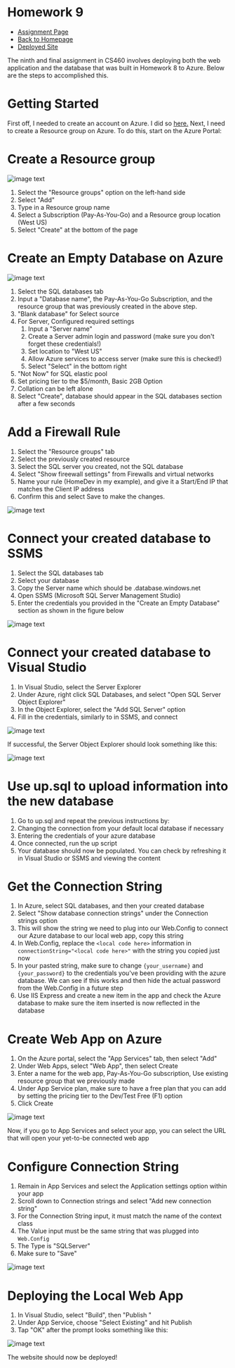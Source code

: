 # Homework 9
* [Assignment Page](http://www.wou.edu/~morses/classes/cs46x/assignments/HW9_1819.html)
* [Back to Homepage](https://jacewoods.github.io/)
* [Deployed Site](http://hw8jaceapp.azurewebsites.net/)

The ninth and final assignment in CS460 involves deploying both the web application and the database that was built in Homework 8 to Azure. Below are the steps to accomplished this.

# Getting Started

First off, I needed to create an account on Azure. I did so [here.](https://azure.microsoft.com/en-us/free/search/?&OCID=AID719825_SEM_ZQCt71E6&lnkd=Google_Azure_Brand&gclid=CjwKCAiAodTfBRBEEiwAa1haugjwERN0m3H-c0adVw4y707sdO6hvjy5v0oAnYTEuLjpd-9kZOw51RoCRRwQAvD_BwE) Next, I need to create a Resource group on Azure. To do this, start on the Azure Portal:

# Create a Resource group

![image text](/CS460/Homework9/ResourceGroup.PNG)

1. Select the "Resource groups" option on the left-hand side
1. Select "Add"
1. Type in a Resource group name
1. Select a Subscription (Pay-As-You-Go) and a Resource group location (West US)
1. Select "Create" at the bottom of the page

# Create an Empty Database on Azure

![image text](/CS460/Homework9/SetupSQLDBonAzure.PNG)

1. Select the SQL databases tab
1. Input a "Database name", the Pay-As-You-Go Subscription, and the resource group that was previously created in the above step.
1. "Blank database" for Select source
1. For Server, Configured required settings
    1. Input a "Server name"
    1. Create a Server admin login and password (make sure you don't forget these credentials!)
    1. Set location to "West US"
    1. Allow Azure services to access server (make sure this is checked!)
    1. Select "Select" in the bottom right
1. "Not Now" for SQL elastic pool
1. Set pricing tier to the $5/month, Basic 2GB Option
1. Collation can be left alone
1. Select "Create", database should appear in the SQL databases section after a few seconds

# Add a Firewall Rule

1. Select the "Resource groups" tab
1. Select the previously created resource
1. Select the SQL server you created, not the SQL database
1. Select "Show fireewall settings" from Firewalls and virtual networks
1. Name your rule (HomeDev in my example), and give it a Start/End IP that matches the Client IP address
1. Confirm this and select Save to make the changes.

![image text](/CS460/Homework9/firewallsuccess.PNG)

# Connect your created database to SSMS

1. Select the SQL databases tab
1. Select your database
1. Copy the Server name which should be <YourSelectedName>.database.windows.net
1. Open SSMS (Microsoft SQL Server Management Studio)
1. Enter the credentials you provided in the "Create an Empty Database" section as shown in the figure below
    
![image text](/CS460/Homework9/SSMStoAzure.PNG)
    
# Connect your created database to Visual Studio

1. In Visual Studio, select the Server Explorer
1. Under Azure, right click SQL Databases, and select "Open SQL Server Object Explorer"
1. In the Object Explorer, select the "Add SQL Server" option
1. Fill in the credentials, similarly to in SSMS, and connect

![image text](/CS460/Homework9/connectVStoAzure.PNG)

If successful, the Server Object Explorer should look something like this:

![image text](/CS460/Homework9/VSconnectsuccess.PNG)

# Use up.sql to upload information into the new database

1. Go to up.sql and repeat the previous instructions by:
1. Changing the connection from your default local database if necessary
1. Entering the credentials of your azure database
1. Once connected, run the up script
1. Your database should now be populated. You can check by refreshing it in Visual Studio or SSMS and viewing the content

# Get the Connection String

1. In Azure, select SQL databases, and then your created database
1. Select "Show database connection strings" under the Connection strings option
1. This will show the string we need to plug into our Web.Config to connect our Azure database to our local web app, copy this string
1. In Web.Config, replace the `<local code here>` information in `connectionString="<local code here>"` with the string you copied just now
1. In your pasted string, make sure to change `{your_username}` and `{your_password}` to the credentials you've been providing with the azure database. We can see if this works and then hide the actual password from the Web.Config in a future step
1. Use IIS Express and create a new item in the app and check the Azure database to make sure the item inserted is now reflected in the database

# Create Web App on Azure

1. On the Azure portal, select the "App Services" tab, then select "Add"
1. Under Web Apps, select "Web App", then select Create
1. Enter a name for the web app, Pay-As-You-Go subscription, Use existing resource group that we previously made
1. Under App Service plan, make sure to have a free plan that you can add by setting the pricing tier to the Dev/Test Free (F1) option
1. Click Create

![image text](/CS460/Homework9/CreateWebApp.PNG)

Now, if you go to App Services and select your app, you can select the URL that will open your yet-to-be connected web app

# Configure Connection String

1. Remain in App Services and select the Application settings option within your app
1. Scroll down to Connection strings and select "Add new connection string"
1. For the Connection String input, it must match the name of the context class
1. The Value input must be the same string that was plugged into `Web.Config`
1. The Type is "SQLServer"
1. Make sure to "Save"

![image text](/CS460/Homework9/ConnectionStringConfigure.PNG)

# Deploying the Local Web App

1. In Visual Studio, select "Build", then "Publish <projectname>"
1. Under App Service, choose "Select Existing" and hit Publish
1. Tap "OK" after the prompt looks something like this:
    
![image text](/CS460/Homework9/publishapp.PNG)

The website should now be deployed!
